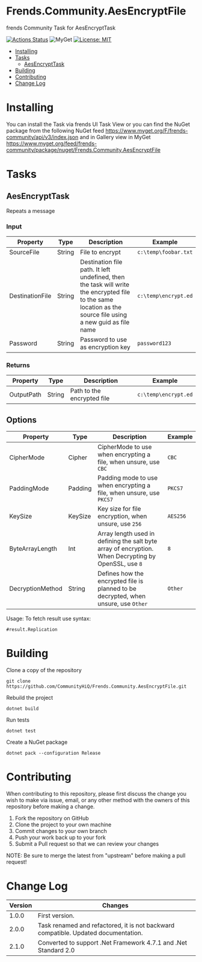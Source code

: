# Frends.Community.AesEncryptFile

frends Community Task for AesEncryptTask

[![Actions Status](https://github.com/CommunityHiQ/Frends.Community.AesEncryptFile/workflows/PackAndPushAfterMerge/badge.svg)](https://github.com/CommunityHiQ/Frends.Community.AesEncryptFile/actions) ![MyGet](https://img.shields.io/myget/frends-community/v/Frends.Community.AesEncryptFile) [![License: MIT](https://img.shields.io/badge/License-MIT-yellow.svg)](https://opensource.org/licenses/MIT) 

- [Installing](#installing)
- [Tasks](#tasks)
     - [AesEncryptTask](#AesEncryptTask)
- [Building](#building)
- [Contributing](#contributing)
- [Change Log](#change-log)

# Installing

You can install the Task via frends UI Task View or you can find the NuGet package from the following NuGet feed
https://www.myget.org/F/frends-community/api/v3/index.json and in Gallery view in MyGet https://www.myget.org/feed/frends-community/package/nuget/Frends.Community.AesEncryptFile

# Tasks

## AesEncryptTask

Repeats a message

### Input

| Property | Type | Description | Example |
| ---------|------|-------------|---------|
| SourceFile | String | File to encrypt | `c:\temp\foobar.txt` |
| DestinationFile | String | Destination file path. It left undefined, then the task will write the encrypted file to the same location as the source file using a new guid as file name | `c:\temp\encrypt.ed` |
| Password | String | Password to use as encryption key | `password123` |

### Returns

| Property | Type | Description | Example |
| ---------|------|-------------|---------|
| OutputPath | String | Path to the encrypted file | `c:\temp\encrypt.ed` |

## Options

| Property | Type | Description | Example |
| ---------|------|-------------|---------|
| CipherMode | Cipher | CipherMode to use when encrypting a file, when unsure, use `CBC` | `CBC` |
| PaddingMode| Padding | Padding mode to use when encrypting a file, when unsure, use `PKCS7` | `PKCS7` |
| KeySize | KeySize | Key size for file encryption, when unsure, use `256` | `AES256` |
| ByteArrayLength | Int | Array length used in defining the salt byte array of encryption. When Decrypting by OpenSSL, use `8` | `8` |
| DecryptionMethod | String | Defines how the encrypted file is planned to be decrypted, when unsure, use `Other` | `Other` |

Usage:
To fetch result use syntax:

`#result.Replication`

# Building

Clone a copy of the repository

`git clone https://github.com/CommunityHiQ/Frends.Community.AesEncryptFile.git`

Rebuild the project

`dotnet build`

Run tests

`dotnet test`

Create a NuGet package

`dotnet pack --configuration Release`

# Contributing
When contributing to this repository, please first discuss the change you wish to make via issue, email, or any other method with the owners of this repository before making a change.

1. Fork the repository on GitHub
2. Clone the project to your own machine
3. Commit changes to your own branch
4. Push your work back up to your fork
5. Submit a Pull request so that we can review your changes

NOTE: Be sure to merge the latest from "upstream" before making a pull request!

# Change Log

| Version | Changes |
| ----- | ----- |
| 1.0.0 | First version. |
| 2.0.0 | Task renamed and refactored, it is not backward compatible. Updated documentation. |
| 2.1.0 | Converted to support .Net Framework 4.7.1 and .Net Standard 2.0